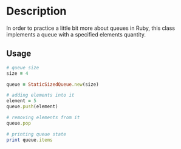 # Description

In order to practice a little bit more about queues in Ruby, this class implements a queue with a specified elements quantity.

## Usage

```ruby
# queue size
size = 4

queue = StaticSizedQueue.new(size)

# adding elements into it
element = 5
queue.push(element)

# removing elements from it
queue.pop

# printing queue state
print queue.items
```
